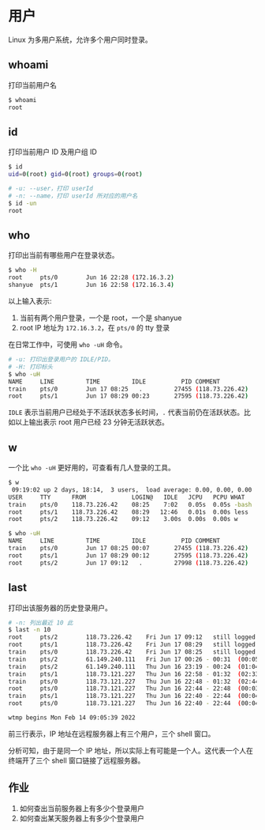 # 用户

Linux 为多用户系统，允许多个用户同时登录。

## whoami

打印当前用户名

``` bash
$ whoami
root
```

## id

打印当前用户 ID 及用户组 ID

``` bash
$ id
uid=0(root) gid=0(root) groups=0(root)

# -u: --user，打印 userId
# -n: --name，打印 userId 所对应的用户名
$ id -un
root
```

## who

打印出当前有哪些用户在登录状态。

``` bash
$ who -H
root     pts/0        Jun 16 22:28 (172.16.3.2)
shanyue  pts/1        Jun 16 22:58 (172.16.3.4)
```

以上输入表示:

1. 当前有两个用户登录，一个是 root，一个是 shanyue
2. root IP 地址为 `172.16.3.2`，在 `pts/0` 的 tty 登录

在日常工作中，可使用 `who -uH` 命令。

``` bash
# -u: 打印出登录用户的 IDLE/PID。
# -H: 打印标头
$ who -uH
NAME     LINE         TIME         IDLE          PID COMMENT
train    pts/0        Jun 17 08:25   .         27455 (118.73.226.42)
root     pts/1        Jun 17 08:29 00:23       27595 (118.73.226.42)
```

`IDLE` 表示当前用户已经处于不活跃状态多长时间，`.` 代表当前仍在活跃状态。比如以上输出表示 root 用户已经 23 分钟无活跃状态。

## w

一个比 `who -uH` 更好用的，可查看有几人登录的工具。

``` bash
$ w
 09:19:02 up 2 days, 18:14,  3 users,  load average: 0.00, 0.00, 0.00
USER     TTY      FROM             LOGIN@   IDLE   JCPU   PCPU WHAT
train    pts/0    118.73.226.42    08:25    7:02   0.05s  0.05s -bash
root     pts/1    118.73.226.42    08:29   12:46   0.01s  0.00s less
root     pts/2    118.73.226.42    09:12    3.00s  0.00s  0.00s w

$ who -uH
NAME     LINE         TIME         IDLE          PID COMMENT
train    pts/0        Jun 17 08:25 00:07       27455 (118.73.226.42)
root     pts/1        Jun 17 08:29 00:12       27595 (118.73.226.42)
root     pts/2        Jun 17 09:12   .         27998 (118.73.226.42)
```

## last

打印出该服务器的历史登录用户。

``` bash
# -n: 列出最近 10 此
$ last -n 10
root     pts/2        118.73.226.42    Fri Jun 17 09:12   still logged in
root     pts/1        118.73.226.42    Fri Jun 17 08:29   still logged in
train    pts/0        118.73.226.42    Fri Jun 17 08:25   still logged in
train    pts/2        61.149.240.111   Fri Jun 17 00:26 - 00:31  (00:05)
train    pts/2        61.149.240.111   Thu Jun 16 23:19 - 00:24  (01:04)
train    pts/1        118.73.121.227   Thu Jun 16 22:58 - 01:32  (02:33)
train    pts/0        118.73.121.227   Thu Jun 16 22:48 - 01:32  (02:44)
root     pts/0        118.73.121.227   Thu Jun 16 22:44 - 22:48  (00:03)
train    pts/1        118.73.121.227   Thu Jun 16 22:40 - 22:44  (00:04)
root     pts/0        118.73.121.227   Thu Jun 16 22:40 - 22:44  (00:04)

wtmp begins Mon Feb 14 09:05:39 2022
```

前三行表示，IP 地址在远程服务器上有三个用户，三个 shell 窗口。

分析可知，由于是同一个 IP 地址，所以实际上有可能是一个人。这代表一个人在终端开了三个 shell 窗口链接了远程服务器。

## 作业

1. 如何查出当前服务器上有多少个登录用户
1. 如何查出某天服务器上有多少个登录用户


<!-- ## useradd -->

<!-- 添加一个用户。 -->

<!-- ``` bash -->
<!-- # 添加用户名为 shanyue，密码为 xxxxxx -->
<!-- $ useradd shanyue -p xxxxxx -->

<!-- # 切换为用户 shanyue -->
<!-- $ su shanyue -->

<!-- # 查看此时的 id -->
<!-- $ id -->
<!-- uid=1000(shanyue) gid=1000(shanyue) groups=1000(shanyue) -->
<!-- ``` -->

<!-- 添加的第一个用户 uid 一般为 1000。 -->

<!-- 因此在 Dockerfile 中指定用户时，一般指定 uid 为 1000。 -->

<!-- ``` bash -->
<!-- $ addgroup -g 1000 node && adduser -u 1000 -G node -s /bin/sh -D node -->
<!-- ``` -->

<!-- 以上命令见 node 的 [Dockerfile](https://github.com/nodejs/docker-node/blob/main/16/alpine3.16/Dockerfile#L5)。 -->

<!-- ## 用户相关文件 -->

<!-- + `/etc/passwd`: 用户 -->
<!-- + `/etc/shadow`: 用户密码 -->
<!-- + `/etc/group`: 用户组 -->
<!-- + `/etc/gshadow`: 用户组管理员信息 -->

<!-- ``` bash -->
<!-- # 用户名:密码:UID:GID:说明:主目录:shell -->
<!-- $ cat /etc/passwd -->
<!-- root:x:0:0:root:/root:/bin/zsh -->
<!-- bin:x:1:1:bin:/bin:/sbin/nologin -->
<!-- daemon:x:2:2:daemon:/sbin:/sbin/nologin -->
<!-- adm:x:3:4:adm:/var/adm:/sbin/nologin -->
<!-- lp:x:4:7:lp:/var/spool/lpd:/sbin/nologin -->
<!-- sync:x:5:0:sync:/sbin:/bin/sync -->
<!-- sshd:x:74:74:Privilege-separated SSH:/var/empty/sshd:/sbin/nologin -->
<!-- tcpdump:x:72:72::/:/sbin/nologin -->
<!-- train:x:1000:1000::/home/train:/bin/bash -->
<!-- shanyue:x:1001:1001::/home/shanyue:/bin/bash -->
<!-- ``` -->

